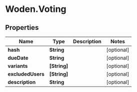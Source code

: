# Woden.Voting

## Properties
Name | Type | Description | Notes
------------ | ------------- | ------------- | -------------
**hash** | **String** |  | [optional] 
**dueDate** | **String** |  | [optional] 
**variants** | **[String]** |  | [optional] 
**excludedUsers** | **[String]** |  | [optional] 
**description** | **String** |  | [optional] 


